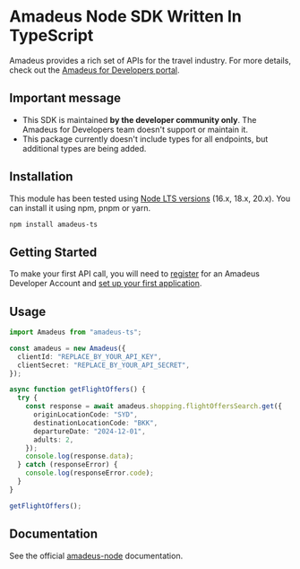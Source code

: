 # Amadeus Node SDK Written In TypeScript

Amadeus provides a rich set of APIs for the travel industry. For more details, check out the [Amadeus for Developers portal](https://developers.amadeus.com).

## Important message

- This SDK is maintained **by the developer community only**. The Amadeus for Developers team doesn't support or maintain it.
- This package currently doesn't include types for all endpoints, but additional types are being added.

## Installation

This module has been tested using [Node LTS versions](https://nodejs.org/en/about/releases/) (16.x, 18.x, 20.x). You can install it using npm, pnpm or yarn.

```sh
npm install amadeus-ts
```

## Getting Started

To make your first API call, you will need to [register](https://developers.amadeus.com/register) for an Amadeus Developer Account and [set up your first application](https://developers.amadeus.com/my-apps).

## Usage

```ts
import Amadeus from "amadeus-ts";

const amadeus = new Amadeus({
  clientId: "REPLACE_BY_YOUR_API_KEY",
  clientSecret: "REPLACE_BY_YOUR_API_SECRET",
});

async function getFlightOffers() {
  try {
    const response = await amadeus.shopping.flightOffersSearch.get({
      originLocationCode: "SYD",
      destinationLocationCode: "BKK",
      departureDate: "2024-12-01",
      adults: 2,
    });
    console.log(response.data);
  } catch (responseError) {
    console.log(responseError.code);
  }
}

getFlightOffers();
```

## Documentation

See the official [amadeus-node](https://github.com/amadeus4dev/amadeus-node) documentation.
